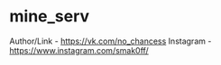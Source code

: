 # mine_serv
Author/Link - https://vk.com/no_chancess
Instagram - https://www.instagram.com/smak0ff/
